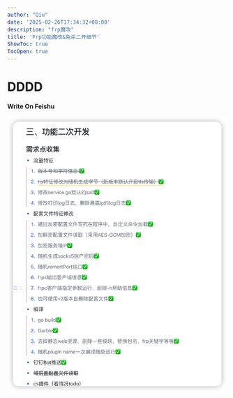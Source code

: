 ```yaml
---
author: "Qiu"
date: '2025-02-26T17:34:32+08:00'
description: "frp魔改"
title: 'Frp功能魔改&免杀二开细节'
ShowToc: true
TocOpen: true
---
```


# DDDD

**Write On Feishu**

![image-20250309113333511](pic/image-20250309113333511.png)